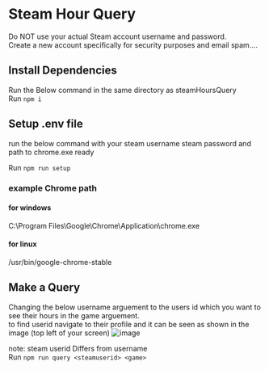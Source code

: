 # Steam Hour Query
Do NOT use your actual Steam account username and password.  
Create a new account specifically for security purposes and email spam....

## Install Dependencies
Run the Below command in the same directory as steamHoursQuery  
Run ```npm i```

## Setup .env file
run the below command with your steam username steam password and path to chrome.exe ready  

Run ```npm run setup```

### example Chrome path  
#### for windows  
C:\Program Files\Google\Chrome\Application\chrome.exe  
#### for linux  
/usr/bin/google-chrome-stable

## Make a Query
Changing the below username arguement to the users id which you want to see their hours in the game arguement.  
to find userid navigate to their profile and it can be seen as shown in the image (top left of your screen)
![image](https://github.com/Ellozac/steamHoursQuery/assets/104737752/84ae19db-8039-4c7c-9252-2431f128954b)  
  
note: steam userid Differs from username  
Run ```npm run query <steamuserid> <game>```

